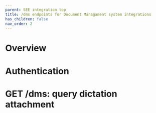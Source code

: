 ```yaml
---
parent: SEE integration top
title: /dms endpoints for Document Managament system integrations
has_children: false
nav_order: 2
---
```


# Overview

# Authentication

# GET /dms: query dictation attachment
